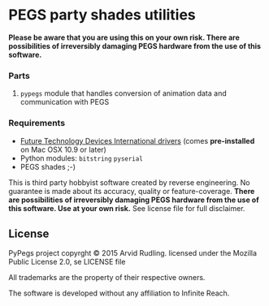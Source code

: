 PEGS party shades utilities
===========================


__Please be aware that you are using this on your own risk. There are possibilities of irreversibly damaging PEGS hardware from the use of this software.__
### Parts
1. `pypegs` module that handles conversion of animation data and communication with PEGS

### Requirements
* [Future Technology Devices International drivers](http://www.ftdichip.com/FTDrivers.htm) (comes __pre-installed__ on Mac OSX 10.9 or later)
* Python modules:
`bitstring`
`pyserial`
* PEGS shades ;-)

This is third party hobbyist software created by reverse engineering. No guarantee is made about its accuracy, quality or feature-coverage. __There are possibilities of irreversibly damaging PEGS hardware from the use of this software. Use at your own risk.__ See license file for full disclaimer.

License
-------
PyPegs project copyrght © 2015 Arvid Rudling. licensed under the Mozilla Public License 2.0, se LICENSE file

All trademarks are the property of their respective owners.

The software is developed without any affiliation to Infinite Reach.
